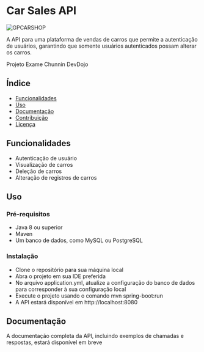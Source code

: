 # Car Sales API
![GPCARSHOP](https://user-images.githubusercontent.com/79981630/216796971-3db1175c-80cf-421d-9abe-080e76350f46.png)


A API para uma plataforma de vendas de carros que permite a autenticação de usuários, garantindo que somente usuários autenticados possam alterar os carros.

Projeto Exame Chunnin DevDojo

## Índice
- [Funcionalidades](#funcionalidades)
- [Uso](#uso)
- [Documentação](#documentação)
- [Contribuição](#contribuição)
- [Licença](#licença)

## Funcionalidades
- Autenticação de usuário
- Visualização de carros
- Deleção de carros
- Alteração de registros de carros

## Uso

### Pré-requisitos
 - Java 8 ou superior
 - Maven
 - Um banco de dados, como MySQL ou PostgreSQL
### Instalação
 - Clone o repositório para sua máquina local
 - Abra o projeto em sua IDE preferida
 - No arquivo application.yml, atualize a configuração do banco de dados para corresponder à sua configuração local
 - Execute o projeto usando o comando mvn spring-boot:run
 - A API estará disponível em http://localhost:8080

## Documentação
A documentação completa da API, incluindo exemplos de chamadas e respostas, estará disponível em breve
